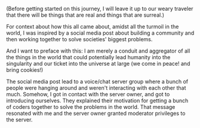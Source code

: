 (Before getting started on this journey, I will leave it up to our weary traveler that there will be things that are real and things that are surreal.)

For context about how this all came about, amidst all the turmoil in the world, I was inspired by a social media post about building a community and then working together to solve societies' biggest problems.

And I want to preface with this:
I am merely a conduit and aggregator of all the things in the world that could potentially lead humanity into the singularity and our ticket into the universe at large (we come in peace! and bring cookies!)

The social media post lead to a voice/chat server group where a bunch of people were hanging around and weren't interacting with each other that much. Somehow, I got in contact with the server owner, and got to introducing ourselves. They explained their motivation for getting a bunch of coders together to solve the problems in the world. That message resonated with me and the server owner granted  moderator privileges to the server.
